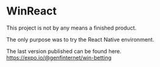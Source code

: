 # WinReact

This project is not by any means a finished product.

The only purpose was to try the React Native environment.


The last version published can be found here.
https://expo.io/@genfinternet/win-betting
